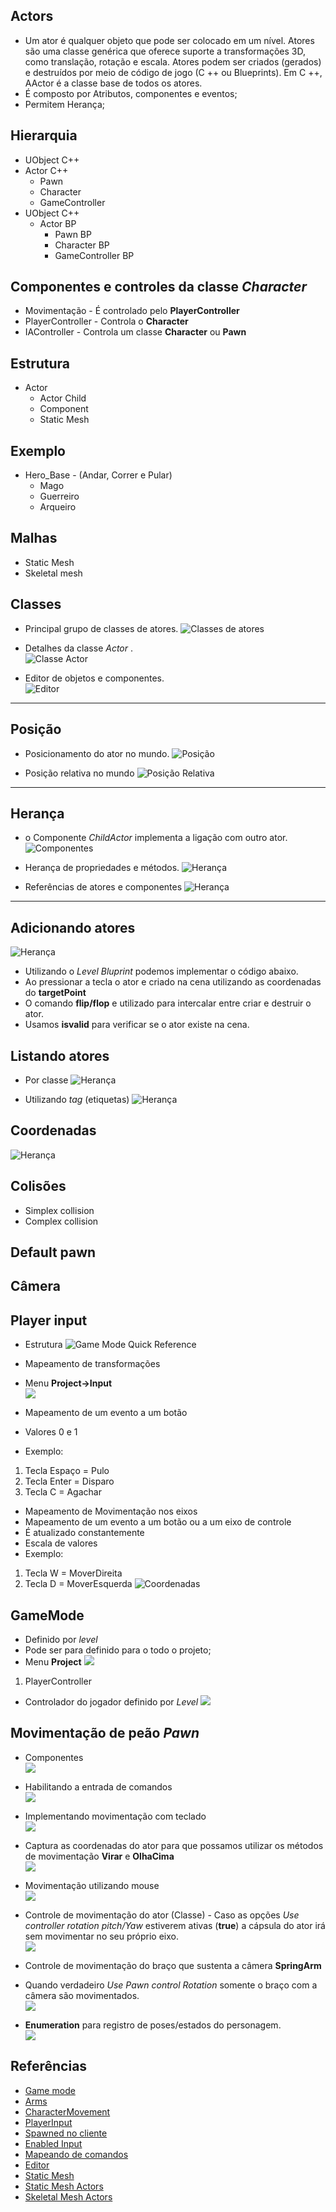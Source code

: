 ## Actors
- Um ator é qualquer objeto que pode ser colocado em um nível. Atores são uma classe genérica que oferece suporte a transformações 3D, como translação, rotação e escala. Atores podem ser criados (gerados) e destruídos por meio de código de jogo (C ++ ou Blueprints). Em C ++, AActor é a classe base de todos os atores.
- É composto por Atributos, componentes  e eventos;
- Permitem Herança;

## Hierarquia
- UObject C++
 - Actor C++
    - Pawn
    - Character
    - GameController
- UObject C++
  - Actor BP
    - Pawn BP
    - Character BP
    - GameController BP

## Componentes e controles da classe *Character*
- Movimentação - É controlado pelo **PlayerController**
- PlayerController - Controla o **Character**
- IAController   - Controla um classe **Character** ou **Pawn**

## Estrutura  
- Actor
  - Actor Child
  - Component
  - Static Mesh

## Exemplo   
- Hero_Base - (Andar, Correr e Pular)
  - Mago
  - Guerreiro
  - Arqueiro

## Malhas
- Static Mesh
- Skeletal mesh

## Classes
- Principal grupo de classes de atores.
![Classes de atores](../imagens/actor/actor1.png)  

- Detalhes da classe *Actor* .  
![Classe Actor](../imagens/actor/actor2.png)  

- Editor de objetos e componentes.  
![Editor](../imagens/actor/actor3.png)  

***

## Posição
- Posicionamento do ator no mundo.
![Posição](../imagens/actor/actor4.png)

- Posição relativa no mundo
![Posição Relativa](../imagens/actor/actor5.png)

***

## Herança
- o Componente *ChildActor* implementa a ligação com outro ator.
![Componentes](../imagens/actor/actor6.png)

- Herança de propriedades e métodos.
![Herança](../imagens/actor/actor10.png)

- Referências de atores e componentes
![Herança](../imagens/actor/actor11.png)

***
## Adicionando atores

![Herança](../imagens/actor/actor12.png)
- Utilizando o *Level Bluprint* podemos implementar o código abaixo.
- Ao pressionar a tecla o ator e criado na cena utilizando as coordenadas do **targetPoint**
- O comando **flip/flop** e utilizado para intercalar entre criar e destruir o ator.
- Usamos **isvalid** para verificar se o ator existe na cena.

## Listando atores
- Por classe
![Herança](../imagens/actor/actor13.png)

- Utilizando *tag* (etiquetas)
![Herança](../imagens/actor/actor14.png)

## Coordenadas

![Herança](../imagens/actor/coordenadas.jpg)

## Colisões
- Simplex collision
- Complex collision


## Default pawn

## Câmera


## Player input
- Estrutura
![Game Mode Quick Reference](https://docs.unrealengine.com/Images/Gameplay/Framework/QuickReference/GameFramework.webp)

- Mapeamento de transformações
- Menu **Project->Input**  
![](../imagens/actor/actor16.png)

- Mapeamento de um evento a um botão
 - Valores 0 e 1
 - Exemplo:
  1. Tecla Espaço = Pulo
  1. Tecla Enter = Disparo
  1. Tecla C  = Agachar
- Mapeamento de Movimentação nos eixos
 - Mapeamento de um evento a um botão ou a um eixo de controle
 - É atualizado constantemente
 - Escala de valores
 - Exemplo:
  1. Tecla W = MoverDireita
  1. Tecla D = MoverEsquerda
![Coordenadas](../actors/actor10.png)

## GameMode
 - Definido por *level*
 - Pode ser para definido para o todo o projeto;
 - Menu **Project** 
 ![](../imagens/actor/actor15.png)

1. PlayerController
 - Controlador do jogador definido por *Level*
 ![](#)

## Movimentação de peão *Pawn*
- Componentes  
![](../imagens/actor/actor17.png)
- Habilitando a entrada de comandos   
![](../imagens/actor/actor18.png)
- Implementando movimentação com teclado  
![](../imagens/actor/actor19.png)
- Captura as coordenadas do ator para que possamos utilizar os métodos de movimentação **Virar** e **OlhaCima**  
![](../imagens/actor/actor21.png)
- Movimentação utilizando mouse  
![](../imagens/actor/actor20.png)
- Controle de movimentação do ator (Classe) - Caso as opções *Use controller rotation pitch/Yaw* estiverem ativas (**true**) a cápsula do ator irá sem movimentar no seu próprio eixo.    
![](../imagens/actor/actor22.png)

- Controle de movimentação do braço que sustenta a câmera **SpringArm**  
- Quando verdadeiro *Use Pawn control Rotation* somente o braço com a câmera são movimentados.  
![](../imagens/actor/actor23.png)
- **Enumeration** para registro de poses/estados do personagem.    
![](../imagens/actor/actor24.png)

## Referências
- [Game mode](https://docs.unrealengine.com/en-US/Gameplay/Framework/GameMode/index.html)
- [Arms](https://docs.unrealengine.com/en-US/Gameplay/HowTo/UsingCameras/SpringArmComponents/index.html)
- [CharacterMovement](https://docs.unrealengine.com/en-US/Gameplay/HowTo/CharacterMovement/Blueprints/index.html)
- [PlayerInput](https://docs.unrealengine.com/en-US/Programming/Tutorials/PlayerInput/index.html)
- [Spawned no cliente](https://docs.unrealengine.com/en-US/Gameplay/HowTo/SpawnAndDestroyActors/Blueprints/index.html)
- [Enabled Input](https://docs.unrealengine.com/en-US/Gameplay/HowTo/ActorInput/Blueprints/index.html)
- [Mapeando de comandos](https://docs.unrealengine.com/en-US/Gameplay/Input/index.html)
- [Editor](https://docs.unrealengine.com/en-US/Engine/Content/Types/StaticMeshes/Editor/index.html)
- [Static Mesh](https://www.youtube.com/watch?v=8WvwFPN1XNA)
- [Static Mesh Actors](https://docs.unrealengine.com/en-US/Engine/Actors/StaticMeshActor/index.html)
- [Skeletal Mesh Actors](https://docs.unrealengine.com/en-US/Engine/Actors/SkeletalMeshActors/index.html)
